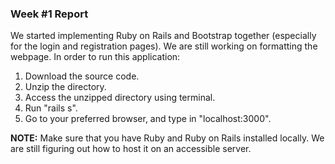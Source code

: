 ### Week #1 Report
We started implementing Ruby on Rails and Bootstrap together (especially for the login and registration pages). We are still working on formatting the webpage. In order to run this application:

1. Download the source code.
2. Unzip the directory.
3. Access the unzipped directory using terminal.
4. Run "rails s".
5. Go to your preferred browser, and type in "localhost:3000".

**NOTE:** Make sure that you have Ruby and Ruby on Rails installed locally. We are still figuring out how to host it on an accessible server.
